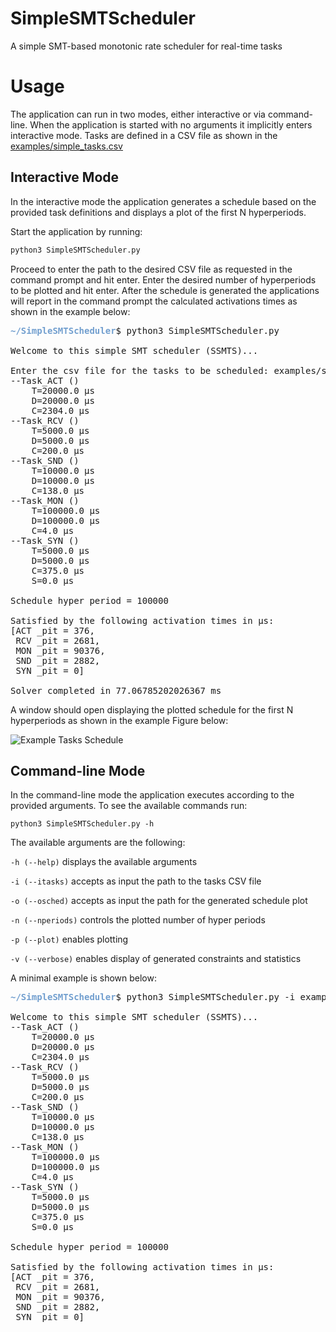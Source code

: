 # SimpleSMTScheduler
A simple SMT-based monotonic rate scheduler for real-time tasks

# Usage
The application can run in two modes, either interactive or via command-line. 
When the application is started with no arguments it implicitly enters interactive mode.
Tasks are defined in a CSV file as shown in the [examples/simple_tasks.csv](https://github.com/egk696/SimpleSMTScheduler/blob/master/examples/simple_tasks.csv)

## Interactive Mode
In the interactive mode the application generates a schedule based on the provided task definitions and displays
a plot of the first N hyperperiods.

Start the application by running:
```python
python3 SimpleSMTScheduler.py
```
Proceed to enter the path to the desired CSV file as requested in the command prompt and hit enter.
Enter the desired number of hyperperiods to be plotted and hit enter. 
After the schedule is generated the applications will report in the command prompt the calculated activations times
as shown in the example below:

<pre><font color="#729FCF"><b>~/SimpleSMTScheduler</b></font>$ python3 SimpleSMTScheduler.py 

Welcome to this simple SMT scheduler (SSMTS)...

Enter the csv file for the tasks to be scheduled: examples/simple_tasks.csv
--Task_ACT ()
	T=20000.0 μs
	D=20000.0 μs
	C=2304.0 μs
--Task_RCV ()
	T=5000.0 μs
	D=5000.0 μs
	C=200.0 μs
--Task_SND ()
	T=10000.0 μs
	D=10000.0 μs
	C=138.0 μs
--Task_MON ()
	T=100000.0 μs
	D=100000.0 μs
	C=4.0 μs
--Task_SYN ()
	T=5000.0 μs
	D=5000.0 μs
	C=375.0 μs
	S=0.0 μs

Schedule hyper period = 100000

Satisfied by the following activation times in μs:
[ACT _pit = 376,
 RCV _pit = 2681,
 MON _pit = 90376,
 SND _pit = 2882,
 SYN _pit = 0]

Solver completed in 77.06785202026367 ms
</pre>

A window should open displaying the plotted schedule for the first N hyperperiods as shown in the example Figure below:
 
![Example Tasks Schedule](https://github.com/egk696/SimpleSMTScheduler/blob/master/examples/simple_tasks_schedule.png)

## Command-line Mode
In the command-line mode the application executes according to the provided arguments. To see the available commands
run:
```
python3 SimpleSMTScheduler.py -h
```
The available arguments are the following:

`-h (--help)` displays the available arguments

`-i (--itasks)` accepts as input the path to the tasks CSV file
  
`-o (--osched)` accepts as input the path for the generated schedule plot

`-n (--nperiods)` controls the plotted number of hyper periods

`-p (--plot)` enables plotting

`-v (--verbose)` enables display of generated constraints and statistics

A minimal example is shown below:

<pre><font color="#729FCF"><b>~/SimpleSMTScheduler</b></font>$ python3 SimpleSMTScheduler.py -i examples/simple_tasks.csv

Welcome to this simple SMT scheduler (SSMTS)...
--Task_ACT ()
	T=20000.0 μs
	D=20000.0 μs
	C=2304.0 μs
--Task_RCV ()
	T=5000.0 μs
	D=5000.0 μs
	C=200.0 μs
--Task_SND ()
	T=10000.0 μs
	D=10000.0 μs
	C=138.0 μs
--Task_MON ()
	T=100000.0 μs
	D=100000.0 μs
	C=4.0 μs
--Task_SYN ()
	T=5000.0 μs
	D=5000.0 μs
	C=375.0 μs
	S=0.0 μs

Schedule hyper period = 100000

Satisfied by the following activation times in μs:
[ACT _pit = 376,
 RCV _pit = 2681,
 MON _pit = 90376,
 SND _pit = 2882,
 SYN _pit = 0]</pre>